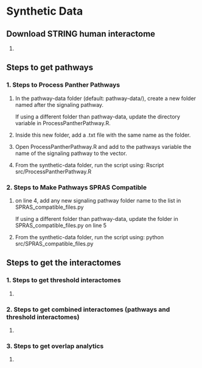 # Synthetic Data 

## Download STRING human interactome
1. 

## Steps to get pathways
### 1. Steps to Process Panther Pathways
1.	In the pathway-data folder (default: pathway-data/), create a new folder named after the signaling pathway.

    If using a different folder than pathway-data, update the directory variable in ProcessPantherPathway.R.

2.	Inside this new folder, add a .txt file with the same name as the folder.
3.	Open ProcessPantherPathway.R and add to the pathways variable the name of the signaling pathway to the vector.
4.	From the synthetic-data folder, run the script using: Rscript src/ProcessPantherPathway.R

### 2. Steps to Make Pathways SPRAS Compatible
1. on line 4, add any new signaling pathway folder name to the list in SPRAS_compatible_files.py

    If using a different folder than pathway-data, update the folder in SPRAS_compatible_files.py on line 5

2. From the synthetic-data folder, run the script using: python src/SPRAS_compatible_files.py

## Steps to get the interactomes
### 1. Steps to get threshold interactomes
1. 

### 2. Steps to get combined interactomes (pathways and threshold interactomes)
1.

### 3. Steps to get overlap analytics
1. 